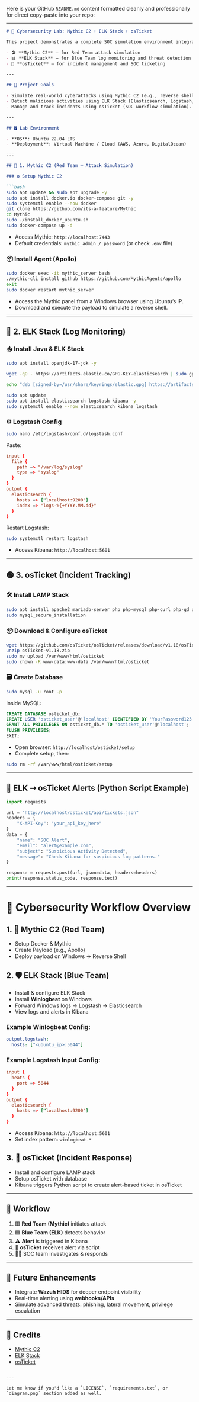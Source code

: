 Here is your GitHub `README.md` content formatted cleanly and professionally for direct copy-paste into your repo:

---

````markdown
# 🔐 Cybersecurity Lab: Mythic C2 + ELK Stack + osTicket

This project demonstrates a complete SOC simulation environment integrating:

- 🛠️ **Mythic C2** – for Red Team attack simulation  
- 📊 **ELK Stack** – for Blue Team log monitoring and threat detection  
- 🎫 **osTicket** – for incident management and SOC ticketing  

---

## 📌 Project Goals

- Simulate real-world cyberattacks using Mythic C2 (e.g., reverse shells, beaconing).  
- Detect malicious activities using ELK Stack (Elasticsearch, Logstash, Kibana).  
- Manage and track incidents using osTicket (SOC workflow simulation).  

---

## 🖥️ Lab Environment

- **OS**: Ubuntu 22.04 LTS  
- **Deployment**: Virtual Machine / Cloud (AWS, Azure, DigitalOcean)  

---

## 🔴 1. Mythic C2 (Red Team – Attack Simulation)

### ⚙️ Setup Mythic C2

```bash
sudo apt update && sudo apt upgrade -y
sudo apt install docker.io docker-compose git -y
sudo systemctl enable --now docker
git clone https://github.com/its-a-feature/Mythic
cd Mythic
sudo ./install_docker_ubuntu.sh
sudo docker-compose up -d
````

* Access Mythic: `http://localhost:7443`
* Default credentials: `mythic_admin / password` (or check `.env` file)

### 📦 Install Agent (Apollo)

```bash
sudo docker exec -it mythic_server bash  
./mythic-cli install github https://github.com/MythicAgents/apollo  
exit  
sudo docker restart mythic_server
```

* Access the Mythic panel from a Windows browser using Ubuntu’s IP.
* Download and execute the payload to simulate a reverse shell.

---

## 🔵 2. ELK Stack (Log Monitoring)

### 📥 Install Java & ELK Stack

```bash
sudo apt install openjdk-17-jdk -y

wget -qO - https://artifacts.elastic.co/GPG-KEY-elasticsearch | sudo gpg --dearmor -o /usr/share/keyrings/elastic.gpg

echo "deb [signed-by=/usr/share/keyrings/elastic.gpg] https://artifacts.elastic.co/packages/8.x/apt stable main" | sudo tee /etc/apt/sources.list.d/elastic-8.x.list

sudo apt update
sudo apt install elasticsearch logstash kibana -y
sudo systemctl enable --now elasticsearch kibana logstash
```

### ⚙️ Logstash Config

```bash
sudo nano /etc/logstash/conf.d/logstash.conf
```

Paste:

```conf
input {
  file {
    path => "/var/log/syslog"
    type => "syslog"
  }
}
output {
  elasticsearch {
    hosts => ["localhost:9200"]
    index => "logs-%{+YYYY.MM.dd}"
  }
}
```

Restart Logstash:

```bash
sudo systemctl restart logstash
```

* Access Kibana: `http://localhost:5601`

---

## 🟢 3. osTicket (Incident Tracking)

### 🛠️ Install LAMP Stack

```bash
sudo apt install apache2 mariadb-server php php-mysql php-curl php-gd php-mbstring php-xml php-zip unzip -y
sudo mysql_secure_installation
```

### 📦 Download & Configure osTicket

```bash
wget https://github.com/osTicket/osTicket/releases/download/v1.18/osTicket-v1.18.zip
unzip osTicket-v1.18.zip
sudo mv upload /var/www/html/osticket
sudo chown -R www-data:www-data /var/www/html/osticket
```

### 🗃️ Create Database

```bash
sudo mysql -u root -p
```

Inside MySQL:

```sql
CREATE DATABASE osticket_db;
CREATE USER 'osticket_user'@'localhost' IDENTIFIED BY 'YourPassword123!';
GRANT ALL PRIVILEGES ON osticket_db.* TO 'osticket_user'@'localhost';
FLUSH PRIVILEGES;
EXIT;
```

* Open browser: `http://localhost/osticket/setup`
* Complete setup, then:

```bash
sudo rm -rf /var/www/html/osticket/setup
```

---

## 🔄 ELK ➝ osTicket Alerts (Python Script Example)

```python
import requests

url = "http://localhost/osticket/api/tickets.json"
headers = {
    "X-API-Key": "your_api_key_here"
}
data = {
    "name": "SOC Alert",
    "email": "alert@example.com",
    "subject": "Suspicious Activity Detected",
    "message": "Check Kibana for suspicious log patterns."
}

response = requests.post(url, json=data, headers=headers)
print(response.status_code, response.text)
```

---

# 🔐 Cybersecurity Workflow Overview

## 1. 🚨 Mythic C2 (Red Team)

* Setup Docker & Mythic
* Create Payload (e.g., Apollo)
* Deploy payload on Windows → Reverse Shell

## 2. 🛡️ ELK Stack (Blue Team)

* Install & configure ELK Stack
* Install **Winlogbeat** on Windows
* Forward Windows logs → Logstash → Elasticsearch
* View logs and alerts in Kibana

### Example Winlogbeat Config:

```yaml
output.logstash:
  hosts: ["<ubuntu_ip>:5044"]
```

### Example Logstash Input Config:

```conf
input {
  beats {
    port => 5044
  }
}
output {
  elasticsearch {
    hosts => ["localhost:9200"]
  }
}
```

* Access Kibana: `http://localhost:5601`
* Set index pattern: `winlogbeat-*`

## 3. 🎫 osTicket (Incident Response)

* Install and configure LAMP stack
* Setup osTicket with database
* Kibana triggers Python script to create alert-based ticket in osTicket

---

## 🔄 Workflow

1. 🟥 **Red Team (Mythic)** initiates attack
2. 🟦 **Blue Team (ELK)** detects behavior
3. ⚠️ **Alert** is triggered in Kibana
4. 🎫 **osTicket** receives alert via script
5. 👩‍💻 SOC team investigates & responds

---

## 🔮 Future Enhancements

* Integrate **Wazuh HIDS** for deeper endpoint visibility
* Real-time alerting using **webhooks/APIs**
* Simulate advanced threats: phishing, lateral movement, privilege escalation

---

## 🤝 Credits

* [Mythic C2](https://github.com/its-a-feature/Mythic)
* [ELK Stack](https://www.elastic.co/what-is/elk-stack)
* [osTicket](https://github.com/osTicket/osTicket)

```

---

Let me know if you'd like a `LICENSE`, `requirements.txt`, or `diagram.png` section added as well.
```
